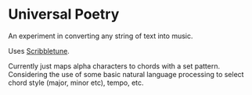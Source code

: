 # Universal Poetry
An experiment in converting any string of text into music.

Uses [Scribbletune](https://github.com/walmik/scribbletune).

Currently just maps alpha characters to chords with a set pattern.
Considering the use of some basic natural language processing to select chord style (major, minor etc), tempo, etc.
